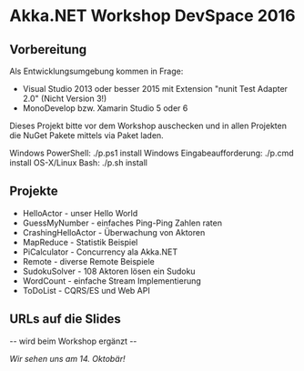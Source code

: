 # Akka.NET Workshop DevSpace 2016


## Vorbereitung

Als Entwicklungsumgebung kommen in Frage:

 * Visual Studio 2013 oder besser 2015 mit Extension "nunit Test Adapter 2.0" (Nicht Version 3!)
 * MonoDevelop bzw. Xamarin Studio 5 oder 6

Dieses Projekt bitte vor dem Workshop auschecken und in allen Projekten die NuGet Pakete mittels via Paket laden.

Windows PowerShell: ./p.ps1 install
Windows Eingabeaufforderung: ./p.cmd install
OS-X/Linux Bash: ./p.sh install


## Projekte

 * HelloActor - unser Hello World
 * GuessMyNumber - einfaches Ping-Ping Zahlen raten
 * CrashingHelloActor - Überwachung von Aktoren
 * MapReduce - Statistik Beispiel
 * PiCalculator - Concurrency ala Akka.NET
 * Remote - diverse Remote Beispiele
 * SudokuSolver - 108 Aktoren lösen ein Sudoku
 * WordCount - einfache Stream Implementierung 
 * ToDoList - CQRS/ES und Web API


## URLs auf die Slides

-- wird beim Workshop ergänzt -- 


*Wir sehen uns am 14. Oktobär!*
